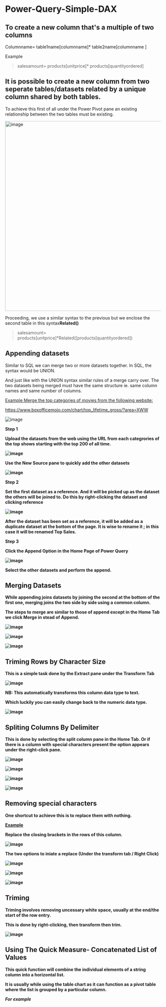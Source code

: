 # Power-Query-Simple-DAX

## To create a new column that's a multiple of two columns

Columnname= table1name[columnname]* table2name[columnname ] 

Example
> salesamount= products[unitprice]* products[quantityordered]


## It is possible to create a new column from two seperate tables/datasets related by a unique column shared by both tables.

To achieve this first of all under the Power Pivot pane an existing relationship between the two tables must be existing.

<img width="615" alt="image" src="https://github.com/user-attachments/assets/376fd175-1362-4a25-9407-decf8a9d4d5d" />

Proceeding, we use a similar syntax to the previous but we enclose the second table in this syntax**Related()**

>salesamount= products[unitprice]*Related([products[quantityordered])


## Appending datasets 

Similar to SQL we can merge two or more datasets together. In SQL, the syntax would be UNION.

And just like with the UNION syntax similar rules of a merge carry over. The two datasets being merged must have the same structure ie. same column names and same number of columns.

<ins>Example
Merge the top categories of movies from the following website: 

https://www.boxofficemojo.com/chart/top_lifetime_gross/?area=XWW

![image](https://github.com/user-attachments/assets/32cfc165-3a76-42ee-ac5e-d4f2bc2be960)

<b> Step 1 

Upload the datasets from the web using the URL from each categrories of the top shows starting with the top 200 of all time.

![image](https://github.com/user-attachments/assets/5c5f4f17-ad54-4111-9d05-2c7fda5b9d5a)

Use the New Source pane to quickly add the other datasets

![image](https://github.com/user-attachments/assets/478735b4-0d9f-4cde-af93-02bf818349f2)

<b> Step 2 

Set the first dataset as a reference. And it will be picked up as the dataset the others will be joined to.
Do this by right-clicking the dataset and clicking reference 

![image](https://github.com/user-attachments/assets/43649e8b-df82-40cd-a928-133f724b3786)

After the dataset has been set as a reference, it will be added as a duplicate dataset at the bottom of the page. It is wise to rename it ; in this case it will be renamed Top Sales.

<b> Step 3 

Click the Append Option in the Home Page of Power Query

![image](https://github.com/user-attachments/assets/8b9124c6-398c-4e81-9c9a-65eb32faa193)

Select the other datasets and perform the append.

## Merging Datasets
While appending joins datasets by joining the second at the bottom of the first one, merging joins the two side by side using a common column. 

The steps to merge are similar to those of append except in the Home Tab we click Merge in stead of Append.

![image](https://github.com/user-attachments/assets/81579a89-2379-45ec-b85d-1beb3755f1d4)

![image](https://github.com/user-attachments/assets/8a44940c-8a2f-4c78-9848-e976fbe43663)

![image](https://github.com/user-attachments/assets/d04599e6-f3c7-46ba-bdc2-3189aa68a1ea)


## Triming Rows by Character Size 
This is a simple task done by the Extract pane under the Transform Tab 

![image](https://github.com/user-attachments/assets/48377c3a-c2d4-4c70-821d-82a9a7eef97c)

NB: This automatically transforms this column data type to text.

Which luckily you can easily change back to the numeric data type.

![image](https://github.com/user-attachments/assets/21e4a691-4abc-4218-be37-4df967b4baf6)


## Spliting Columns By Delimiter
This is done by selecting the split column pane in the Home Tab. Or if there is a column with special characters present the option appears under the right-click pane.

![image](https://github.com/user-attachments/assets/9650e864-b866-44bf-9040-0c0ba4a99676)

![image](https://github.com/user-attachments/assets/4fad9daf-4112-4b74-b3f4-b274d41a5dcf)

![image](https://github.com/user-attachments/assets/5d9e9fdd-2d29-411f-9f4f-244a21484fb1)


![image](https://github.com/user-attachments/assets/312d6c0d-03e8-429c-8666-125813c17b89)


## Removing special characters

One shortcut to achieve this is to replace them with nothing.

<ins>Example

Replace the closing brackets in the rows of this column.

![image](https://github.com/user-attachments/assets/061a9a2a-ec43-4f76-8a39-8670f4014de7)

The two options to iniate a replace (Under the transform tab / Right Click)

![image](https://github.com/user-attachments/assets/37a02c09-7ead-4496-bc4f-746ac7a31916)

![image](https://github.com/user-attachments/assets/277ef3e0-4260-41db-b23f-c7224d01fcee)

![image](https://github.com/user-attachments/assets/80a0d552-2d9a-4fd7-bb26-a4ae2f1ede50)


## Triming 

Triming involves removing uncessary white space, usually at the end/the start of the row entry.

This is done by right-clicking, then transform then trim. 

![image](https://github.com/user-attachments/assets/68153ff1-5441-45cc-b2ec-a141bc4c4c3f)

## Using The Quick Measure- Concatenated List of Values 
This quick function will combine the individual elements of a string column into a horizontal list. 

It is usually while using the table chart as it can function as a pivot table where the list is grouped by a particular column. 

<i>For example
